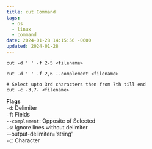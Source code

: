 ```yaml
---
title: cut Command
tags:
  - os
  - linux
  - command
date: 2024-01-28 14:15:56 -0600
updated: 2024-01-28
---
```


````shell
cut -d ' ' -f 2-5 <filename>

cut -d ' ' -f 2,6 --complement <filename>

# Select upto 3rd characters then from 7th till end
cut -c -3,7- <filename>
````

**Flags**  
`-d`: Delimiter  
`-f`: Fields  
`--complement`: Opposite of Selected  
`-s`: Ignore lines without delimiter  
--output-delimiter='string'  
`-c`: Character
